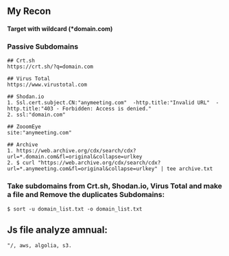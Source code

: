 ## My Recon
#### Target with wildcard (*domain.com)

### Passive Subdomains
```
## Crt.sh
https://crt.sh/?q=domain.com

## Virus Total
https://www.virustotal.com

## Shodan.io
1. Ssl.cert.subject.CN:"anymeeting.com"  -http.title:"Invalid URL"  -http.title:"403 - Forbidden: Access is denied."
2. ssl:"domain.com"

## ZooomEye
site:"anymeeting.com"

## Archive
1. https://web.archive.org/cdx/search/cdx?url=*.domain.com&fl=original&collapse=urlkey
2. $ curl "https://web.archive.org/cdx/search/cdx?url=*.anymeeting.com&fl=original&collapse=urlkey" | tee archive.txt
```

### Take subdomains from Crt.sh, Shodan.io, Virus Total and make a file and Remove the duplicates Subdomains:
```
$ sort -u domain_list.txt -o domain_list.txt
```
## Js file analyze amnual:
```
"/, aws, algolia, s3.
```
